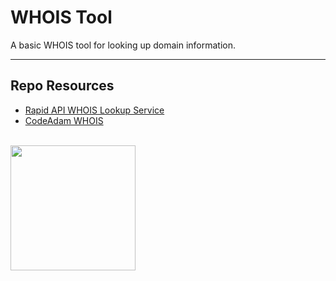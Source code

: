# WHOIS Tool

A basic WHOIS tool for looking up domain information.

***

## Repo Resources

* [Rapid API WHOIS Lookup Service](https://rapidapi.com/evlar-evlar-default/api/whois-lookup-service)
* [CodeAdam WHOIS](https://whois.codeadam.ca/)

<br>
<a href="https://codeadam.ca">
<img src="https://cdn.codeadam.ca/images@1.0.0/codeadam-logo-coloured-horizontal.png" width="200">
</a>
